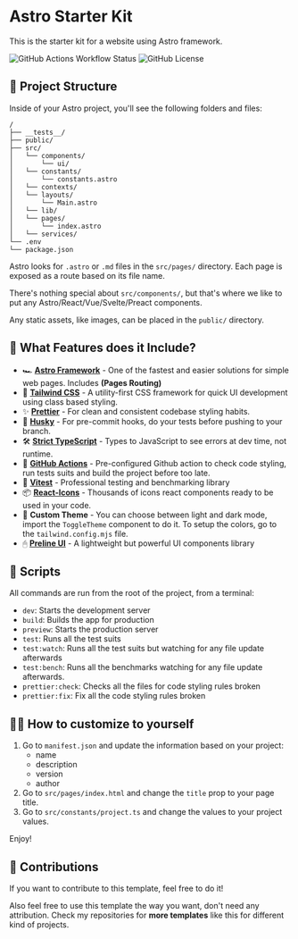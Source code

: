 # Astro Starter Kit

This is the starter kit for a website using Astro framework.
<div>
<img alt="GitHub Actions Workflow Status" src="https://img.shields.io/github/actions/workflow/status/joni0108/Template-Astro/preview.yml">
<img alt="GitHub License" src="https://img.shields.io/github/license/joni0108/Template-Astro">
</div>

## 🚀 Project Structure

Inside of your Astro project, you'll see the following folders and files:

```text
/
├── __tests__/
├── public/
├── src/
│   └── components/
│       └── ui/
│   └── constants/
│       └── constants.astro
│   └── contexts/
│   └── layouts/
│       └── Main.astro
│   └── lib/
│   └── pages/
│       └── index.astro
│   └── services/
└── .env
└── package.json
```

Astro looks for `.astro` or `.md` files in the `src/pages/` directory. Each page is exposed as a route based on its file name.

There's nothing special about `src/components/`, but that's where we like to put any Astro/React/Vue/Svelte/Preact components.

Any static assets, like images, can be placed in the `public/` directory.

## 👀 What Features does it Include?

- 🏎️ **[Astro Framework](https://astro.build/)** - One of the fastest and easier solutions for simple web pages. Includes **(Pages Routing)**
- 💅 **[Tailwind CSS](https://tailwindcss.com/)** - A utility-first CSS framework for quick UI development using class based styling.
- ✨ **[Prettier](https://prettier.io/)** - For clean and consistent codebase styling habits.
- 🐺 **[Husky](https://typicode.github.io/husky/)** - For pre-commit hooks, do your tests before pushing to your branch.
- 🛠️ **[Strict TypeScript](https://www.typescriptlang.org/)** - Types to JavaScript to see errors at dev time, not runtime.
- 🚀 **[GitHub Actions](https://github.com/features/actions)** - Pre-configured Github action to check code styling, run tests suits and build the project before too late.
- 🧪 **[Vitest](https://vitest.dev/)** - Professional testing and benchmarking library
- 📦 **[React-Icons](https://react-icons.github.io/react-icons/)** - Thousands of icons react components ready to be used in your code.
- 🎨 **Custom Theme** - You can choose between light and dark mode, import the `ToggleTheme` component to do it. To setup the colors, go to the `tailwind.config.mjs` file.
- 🖰 **[Preline UI](https://preline.co/index.html)** - A lightweight but powerful UI components library

## 🧞 Scripts

All commands are run from the root of the project, from a terminal:

- `dev`: Starts the development server
- `build`: Builds the app for production
- `preview`: Starts the production server
- `test`: Runs all the test suits
- `test:watch`: Runs all the test suits but watching for any file update afterwards
- `test:bench`: Runs all the benchmarks watching for any file update afterwards.
- `prettier:check`: Checks all the files for code styling rules broken
- `prettier:fix`: Fix all the code styling rules broken

## 🙋‍♂️ How to customize to yourself

1. Go to `manifest.json` and update the information based on your project:
   - name
   - description
   - version
   - author
2. Go to `src/pages/index.html` and change the `title` prop to your page title.
3. Go to `src/constants/project.ts` and change the values to your project values.

Enjoy!

## 🥇 Contributions

If you want to contribute to this template, feel free to do it!

Also feel free to use this template the way you want, don't need any attribution.
Check my repositories for **more templates** like this for different kind of projects.
